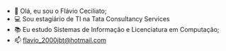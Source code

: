 - 👋 Olá, eu sou o Flávio Ceciliato;
- 💻 Sou estagiário de TI na Tata Consultancy Services
- 📚 Eu estudo Sistemas de Informação e Licenciatura em Computação;
- 📫 flavio_2000jbt@hotmail.com

<!---
flavioceciliato/flavioceciliato is a ✨ special ✨ repository because its `README.md` (this file) appears on your GitHub profile.
You can click the Preview link to take a look at your changes.
--->
